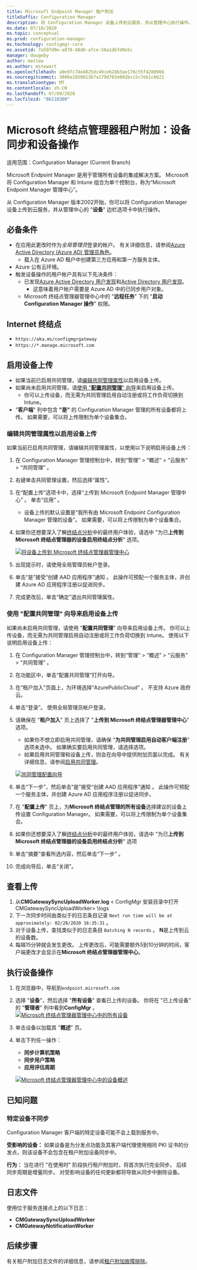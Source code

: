 ```yaml
---
title: Microsoft Endpoint Manager 租户附加
titleSuffix: Configuration Manager
description: 将 Configuration Manager 设备上传到云服务，并从管理中心执行操作。
ms.date: 07/10/2020
ms.topic: conceptual
ms.prod: configuration-manager
ms.technology: configmgr-core
ms.assetid: 7a597d9e-a878-48d0-a7ce-56a1dbfd0e5c
manager: dougeby
author: mestew
ms.author: mstewart
ms.openlocfilehash: a9e97c74e4825dc49ce628b3ae176c55f4288966
ms.sourcegitcommit: 3806a1850813b7a179d703e002bcc5c7eb1cb621
ms.translationtype: MT
ms.contentlocale: zh-CN
ms.lasthandoff: 07/09/2020
ms.locfileid: "86210300"
---
```

# <a name="microsoft-endpoint-manager-tenant-attach-device-sync-and-device-actions"></a><a name="bkmk_attach"></a>Microsoft 终结点管理器租户附加：设备同步和设备操作
<!--3555758 live 3/4/2020-->
适用范围：Configuration Manager (Current Branch)

Microsoft Endpoint Manager 是用于管理所有设备的集成解决方案。 Microsoft 将 Configuration Manager 和 Intune 组合为单个控制台，称为“Microsoft Endpoint Manager 管理中心”。

从 Configuration Manager 版本2002开始，你可以将 Configuration Manager 设备上传到云服务，并从管理中心的 "**设备**" 边栏选项卡中执行操作。

## <a name="prerequisites"></a>必备条件

- 在应用此更改时作为*全局管理员*登录的帐户。 有关详细信息，请参阅[Azure Active Directory (Azure AD) 管理员角色](https://docs.microsoft.com/azure/role-based-access-control/rbac-and-directory-admin-roles#azure-ad-administrator-roles)。
   - 载入在 Azure AD 租户中创建第三方应用和第一方服务主体。
- Azure 公有云环境。
- 触发设备操作的用户帐户具有以下先决条件：
   - 已发现[Azure Active Directory 用户发现](../core/servers/deploy/configure/about-discovery-methods.md#azureaddisc)和[Active Directory 用户发现](../core/servers/deploy/configure/about-discovery-methods.md#bkmk_aboutUser)。
      - 这意味着用户帐户需要是 Azure AD 中的已同步用户对象。
   - Microsoft 终结点管理器管理中心中的 "**远程任务**" 下的 "**启动 Configuration Manager 操作**" 权限。


## <a name="internet-endpoints"></a>Internet 终结点

- `https://aka.ms/configmgrgateway`
- `https://*.manage.microsoft.com` <!--7424742-->

## <a name="enable-device-upload"></a>启用设备上传

- 如果当前已启用共同管理，请[编辑共同管理属性](#bkmk_edit)以启用设备上传。
- 如果尚未启用共同管理，请[使用 "**配置共同管理**" 向导](#bkmk_config)来启用设备上传。
   - 你可以上传设备，而无需为共同管理启用自动注册或将工作负荷切换到 Intune。
- "**客户端**" 列中包含 **"是"** 的 Configuration Manager 管理的所有设备都将上传。 如果需要，可以将上传限制为单个设备集合。

### <a name="edit-co-management-properties-to-enable-device-upload"></a><a name="bkmk_edit"></a>编辑共同管理属性以启用设备上传

如果当前已启用共同管理，请编辑共同管理属性，以使用以下说明启用设备上传：

1. 在 Configuration Manager 管理控制台中，转到“管理” > “概述” > “云服务” > “共同管理”   。
1. 右键单击共同管理设置，然后选择“属性”。
1. 在“配置上传”选项卡中，选择“上传到 Microsoft Endpoint Manager 管理中心” 。 单击“应用” 。
   - 设备上传的默认设置是“我所有由 Microsoft Endpoint Configuration Manager 管理的设备”。 如果需要，可以将上传限制为单个设备集合。
1. 如果你还想要深入了解[终结点分析](../../analytics/overview.md)中的最终用户体验，请选中 "为已**上传到 Microsoft 终结点管理器的设备启用终结点分析**" 选项。

   [![将设备上传到 Microsoft 终结点管理器管理中心](../../analytics/media/6051638-configure-upload-configmgr.png)](../../analytics/media/6051638-configure-upload-configmgr.png#lightbox)
1. 出现提示时，请使用全局管理员帐户登录。
1. 单击“是”接受“创建 AAD 应用程序”通知 。 此操作可预配一个服务主体，并创建 Azure AD 应用程序注册以促进同步。
1. 完成更改后，单击“确定”退出共同管理属性。


### <a name="use-the-configure-co-management-wizard-to-enable-device-upload"></a><a name="bkmk_config"></a>使用 "配置共同管理" 向导来启用设备上传
如果尚未启用共同管理，请使用 "**配置共同管理**" 向导来启用设备上传。 你可以上传设备，而无需为共同管理启用自动注册或将工作负荷切换到 Intune。 使用以下说明启用设备上传：

1. 在 Configuration Manager 管理控制台中，转到“管理” > “概述” > “云服务” > “共同管理”   。
1. 在功能区中，单击“配置共同管理”打开向导。
1. 在“租户加入”页面上，为环境选择“AzurePublicCloud” 。 不支持 Azure 政府云。
1. 单击“登录”。 使用全局管理员帐户登录。
1. 请确保在 "**租户加入**" 页上选择了 "**上传到 Microsoft 终结点管理器管理中心**" 选项。
   - 如果你不想立即启用共同管理，请确保 "**为共同管理启用自动客户端注册**" 选项未选中。 如果确实要启用共同管理，请选择选项。
   - 如果启用共同管理和设备上传，则会在向导中提供附加页面以完成。 有关详细信息，请参阅[启用共同管理](../comanage/how-to-enable.md)。

   [![共同管理配置向导](./media/3555758-comanagement-wizard.png)](./media/3555758-comanagement-wizard.png#lightbox)
1. 单击“下一步”，然后单击“是”接受“创建 AAD 应用程序”通知  。 此操作可预配一个服务主体，并创建 Azure AD 应用程序注册以促进同步。
1. 在 "**配置上传**" 页上，为**Microsoft 终结点管理的所有设备**选择建议的设备上传设置 Configuration Manager。 如果需要，可以将上传限制为单个设备集合。
1. 如果你还想要深入了解[终结点分析](../../analytics/overview.md)中的最终用户体验，请选中 "为已**上传到 Microsoft 终结点管理器的设备启用终结点分析**" 选项
1. 单击“摘要”查看所选内容，然后单击“下一步” 。
1. 完成向导后，单击“关闭”。  


## <a name="review-your-upload"></a><a name="bkmk_review"></a>查看上传

1. 从**CMGatewaySyncUploadWorker.log** &lt; ConfigMgr 安装目录中打开 CMGatewaySyncUploadWorker> \logs
1. 下一次同步时间由类似于的日志条目记录 `Next run time will be at approximately: 02/28/2020 16:35:31` 。
1. 对于设备上传，查找类似于的日志条目 `Batching N records` 。 **N**是上传到云的设备数。 
1. 每隔15分钟就会发生更改。 上传更改后，可能需要额外5到10分钟的时间，客户端更改才会显示在**Microsoft 终结点管理器管理中心**。

## <a name="perform-device-actions"></a>执行设备操作

1. 在浏览器中，导航到`endpoint.microsoft.com`
1. 选择 "**设备**"，然后选择 "**所有设备**" 查看已上传的设备。 你将在 "已上传设备" 的 "**管理者**" 列中看到**ConfigMgr** 。
   [![Microsoft 终结点管理器管理中心中的所有设备](./media/3555758-all-devices.png)](./media/3555758-all-devices.png#lightbox)
1. 单击设备以加载其 "**概述**" 页。
1. 单击下列任一操作：
   - **同步计算机策略**
   - **同步用户策略**
   - **应用评估周期**

   [![Microsoft 终结点管理器管理中心中的设备概述](./media/3555758-device-overview-actions.png)](./media/3555758-device-overview-actions.png#lightbox)

## <a name="known-issues"></a>已知问题

### <a name="specific-devices-dont-synchronize"></a>特定设备不同步

<!--7099564-->
Configuration Manager 客户端的特定设备可能不会上载到服务中。

**受影响的设备：** 如果设备是为分发点功能及其客户端代理使用相同 PKI 证书的分发点，则该设备不会包含在租户附加设备同步中。

**行为：** 当在进行 "在使用时" 阶段执行租户附加时，将首次执行完全同步。 后续同步周期是增量同步。 对受影响设备的任何更新都将导致从同步中删除设备。

## <a name="log-files"></a>日志文件
使用位于服务连接点上的以下日志：

- **CMGatewaySyncUploadWorker**
- **CMGatewayNotificationWorker**

## <a name="next-steps"></a>后续步骤

有关租户附加日志文件的详细信息，请参阅[租户附加故障排除](troubleshoot.md)。
